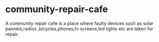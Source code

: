 # community-repair-cafe
A community repair cafe is a place where faulty devices such as solar pannels,radios ,bicycles,phones,tv screens,led lights etc are taken for repair.
